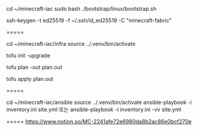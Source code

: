 cd ~/minecraft-iac
sudo bash ./bootstrap/linux/bootstrap.sh

ssh-keygen -t ed25519 -f ~/.ssh/id_ed25519 -C "minecraft-fabric"

=====

cd ~/minecraft-iac/infra
source ../.venv/bin/activate

tofu init -upgrade

tofu plan -out plan.out

tofu apply plan.out

=====

cd ~/minecraft-iac/ansible
source ../.venv/bin/activate
ansible-playbook -i inventory.ini site.yml
또는 ansible-playbook -i inventory.ini -vv site.yml

=====
https://www.notion.so/MC-2241afe72e6980da8b2ac86e0bcf270e